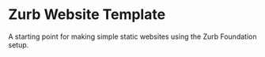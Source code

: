 Zurb Website Template
=====================

A starting point for making simple static websites using the Zurb Foundation setup.